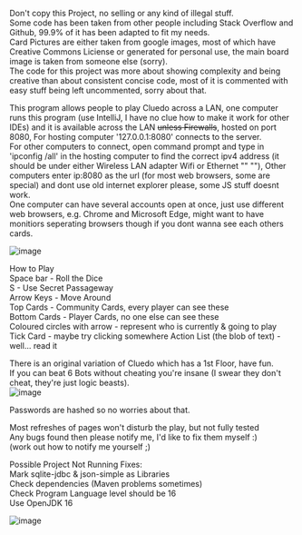 Don't copy this Project, no selling or any kind of illegal stuff.  
Some code has been taken from other people including Stack Overflow and Github, 99.9% of it has been adapted to fit my needs.  
Card Pictures are either taken from google images, most of which have Creative Commons Liciense or generated for personal use, the main board image is taken from someone else (sorry).  
The code for this project was more about showing complexity and being creative than about consistent concise code, most of it is commented with easy stuff being left uncommented, sorry about that.  

This program allows people to play Cluedo across a LAN, one computer runs this program (use IntelliJ, I have no clue how to make it work for other IDEs) and it is available across the LAN ~~unless Firewalls~~, hosted on port 8080,
For hosting computer '127.0.0.1:8080' connects to the server.  
For other computers to connect, open command prompt and type in 'ipconfig /all' in the hosting computer to find the correct ipv4 address
(it should be under either Wireless LAN adapter Wifi or Ethernet "" ""),
Other computers enter ip:8080 as the url (for most web browsers, some are special) and dont use old internet explorer please, some JS stuff doesnt work.  
One computer can have several accounts open at once, just use different web browsers, e.g. Chrome and Microsoft Edge, might want to have monitiors seperating browsers though if you dont wanna see each others cards.

![image](https://user-images.githubusercontent.com/72555054/158430117-794fefd5-ebcf-4dda-8e1b-a05112af2531.png)

How to Play   
Space bar - Roll the Dice  
S - Use Secret Passageway  
Arrow Keys - Move Around  
Top Cards - Community Cards, every player can see these  
Bottom Cards - Player Cards, no one else can see these  
Coloured circles with arrow - represent who is currently & going to play   
Tick Card - maybe try clicking somewhere
Action List (the blob of text) - well... read it  


There is an original variation of Cluedo which has a 1st Floor, have fun.  
If you can beat 6 Bots without cheating you're insane (I swear they don't cheat, they're just logic beasts).  
![image](https://user-images.githubusercontent.com/72555054/158430243-8aab2409-1c14-48ad-9d42-6fefa7525f1b.png)


Passwords are hashed so no worries about that.

Most refreshes of pages won't disturb the play, but not fully tested  
Any bugs found then please notify me, I'd like to fix them myself   :)     
(work out how to notify me yourself ;)


Possible Project Not Running Fixes:  
Mark sqlite-jdbc & json-simple as Libraries  
Check dependencies (Maven problems sometimes)  
Check Program Language level should be 16  
Use OpenJDK 16  

![image](https://user-images.githubusercontent.com/72555054/158429068-c2e91f70-748d-49a4-97c8-82458ea35b72.png)
